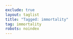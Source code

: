```yaml
---
exclude: true
layout: taglist
title: "Tagged: immortality"
tag: immortality
robots: noindex
---
```


